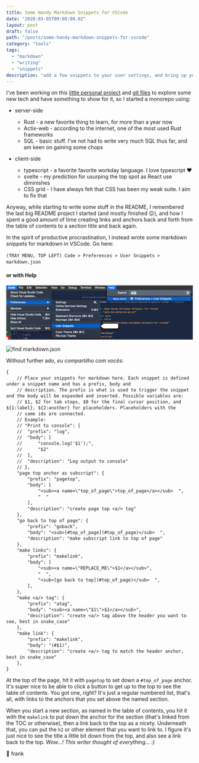 ```yaml
---
title: Some Handy Markdown Snippets for VSCode
date: "2020-03-05T09:00:00.0Z"
layout: post
draft: false
path: "/posts/some-handy-markdown-snippets-for-vscode"
category: "tools"
tags:
  - "markdown"
  - "writing"
  - "snippets"
description: "add a few snippets to your user settings, and bring up your README game"
---
```


I've been working on this [little personal project](https://github.com/frankmeza/tap_list) and [git files](https://github.com/frankmeza/tap_list.git) to explore some new tech and have something to show for it, so I started a monorepo using:

- server-side
  - Rust - a new favorite thing to learn, for more than a year now
  - Actix-web - according to the internet, one of the most used Rust frameworks
  - SQL - basic stuff. I've not had to write very much SQL thus far, and am keen on gaining some chops

- client-side
  - typescript - a favorite favorite workday language. I love typescript ❤️
  - svelte - my prediction for usurping the top spot as React use diminishes
  - CSS grid - I have always felt that CSS has been my weak suite. I aim to fix that

Anyway, while starting to write some stuff in the README, I remembered the last big README project I started (and mostly finished 😉), and how I spent a good amount of time creating links and anchors back and forth from the table of contents to a section title and back again.  

In the spirit of productive procrastination, I instead wrote some markdown snippets for markdown in VSCode. Go here: 

`(TRAY MENU, TOP LEFT) Code > Preferences > User Snippets > markdown.json`

#### or with Help

![find snippets](./find_snippets.png)

![find markdown.json](.find_markdown.png)

Without further ado, _eu compartilho com vocês_:  

```jsonc
{
    // Place your snippets for markdown here. Each snippet is defined under a snippet name and has a prefix, body and
    // description. The prefix is what is used to trigger the snippet and the body will be expanded and inserted. Possible variables are:
    // $1, $2 for tab stops, $0 for the final cursor position, and ${1:label}, ${2:another} for placeholders. Placeholders with the
    // same ids are connected.
    // Example:
    // "Print to console": {
    // 	"prefix": "log",
    // 	"body": [
    // 		"console.log('$1');",
    // 		"$2"
    // 	],
    // 	"description": "Log output to console"
    // },
    "page top anchor as subscript": {
        "prefix": "pagetop",
        "body": [
            "<sub><a name=\"top_of_page\">top_of_page</a></sub>  ",
            "  "
        ],
        "description": "create page top <a/> tag"
    },
    "go back to top of page": {
        "prefix": "goback",
        "body": "<sub>[#top_of_page](#top_of_page)</sub>  ",
        "description": "make subscript link to top of page"
    },
    "make links": {
        "prefix": "makelink",
        "body": [
            "<sub><a name=\"REPLACE_ME\">$1</a></sub>",
            "  ",
            "<sub>[go back to top](#top_of_page)</sub>  ",
        ],
    },
    "make <a/> tag": {
        "prefix": "atag",
        "body": "<sub><a name=\"$1\">$1</a></sub>",
        "description": "create <a/> tag above the header you want to see, best in snake_case"
    },
    "make link": {
        "prefix": "makelink",
        "body": "(#$1)",
        "description": "create <a/> tag to match the header anchor, best in snake_case"
    },
}
```

At the top of the page, hit it with `pagetop` to set down a `#top_of_page` anchor. It's super nice to be able to click a button to get up to the top to see the table of contents. You got one, right? It's just a regular numbered list, that's all, with links to the anchors that you set above the named section.  

When you start a new section, as named in the table of contents, you hit it with the `makelink` to put down the anchor for the section (that's linked from the TOC or otherwise), then a link back to the top as a nicety. Underneath that, you can put the `h2` or other element that you want to link to. I figure it's just nice to see the title a little bit down from the top, and also see a link back to the top. _Wow...! This writer thought of everything... :)_  

🤙 frank